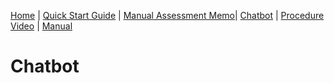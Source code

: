 [Home](index.md) | [Quick Start Guide](quick_start_guide.md) | [Manual Assessment Memo](manual_assessment_memo.md)| [Chatbot](chatbot.md) | [Procedure Video](procedure_video.md) | [Manual](manual.md)

# Chatbot
